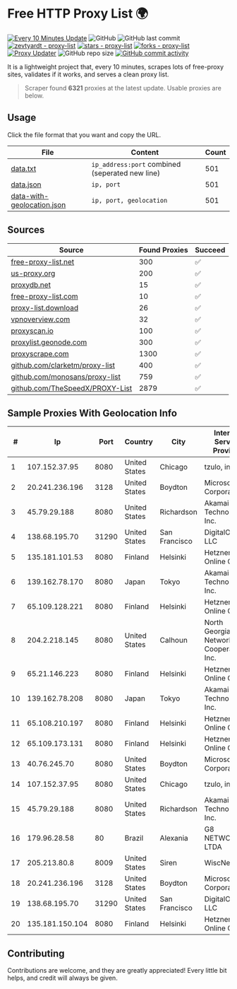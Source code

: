 
# Free HTTP Proxy List 🌍

[![Every 10 Minutes Update](https://github.com/mertguvencli/http-proxy-list/actions/workflows/main.yml/badge.svg?branch=main)](https://github.com/mertguvencli/http-proxy-list/actions/workflows/main.yml)
![GitHub](https://img.shields.io/github/license/mertguvencli/http-proxy-list)
![GitHub last commit](https://img.shields.io/github/last-commit/mertguvencli/http-proxy-list)
[![zevtyardt - proxy-list](https://img.shields.io/static/v1?label=zevtyardt&message=proxy-list&color=blue&logo=github)](https://github.com/zevtyardt/proxy-list "Go to GitHub repo")
[![stars - proxy-list](https://img.shields.io/github/stars/zevtyardt/proxy-list?style=social)](https://github.com/zevtyardt/proxy-list)
[![forks - proxy-list](https://img.shields.io/github/forks/zevtyardt/proxy-list?style=social)](https://github.com/zevtyardt/proxy-list)
[![Proxy Updater](https://github.com/zevtyardt/proxy-list/workflows/Proxy%20Updater/badge.svg)](https://github.com/zevtyardt/proxy-list/actions?query=workflow:"Proxy+Updater")
![GitHub repo size](https://img.shields.io/github/repo-size/zevtyardt/proxy-list)
[![GitHub commit activity](https://img.shields.io/github/commit-activity/m/zevtyardt/proxy-list?logo=commits)](https://github.com/zevtyardt/proxy-list/commits/main)

It is a lightweight project that, every 10 minutes, scrapes lots of free-proxy sites, validates if it works, and serves a clean proxy list.

> Scraper found **6321** proxies at the latest update. Usable proxies are below.

## Usage

Click the file format that you want and copy the URL.

|File|Content|Count|
|----|-------|-----|
|[data.txt](https://raw.githubusercontent.com/mertguvencli/http-proxy-list/main/proxy-list/data.txt)|`ip_address:port` combined (seperated new line)|501|
|[data.json](https://raw.githubusercontent.com/mertguvencli/http-proxy-list/main/proxy-list/data.json)|`ip, port`|501|
|[data-with-geolocation.json](https://raw.githubusercontent.com/mertguvencli/http-proxy-list/main/proxy-list/data-with-geolocation.json)|`ip, port, geolocation`|501|

## Sources

|Source|Found Proxies|Succeed|
|------|-------------|-------|
|[free-proxy-list.net](https://free-proxy-list.net)|300|✅|
|[us-proxy.org](https://www.us-proxy.org)|200|✅|
|[proxydb.net](http://proxydb.net)|15|✅|
|[free-proxy-list.com](https://free-proxy-list.com/?page=&port=&type%5B%5D=http&type%5B%5D=https&up_time=0&search=Search)|10|✅|
|[proxy-list.download](https://www.proxy-list.download/HTTP)|26|✅|
|[vpnoverview.com](https://vpnoverview.com/privacy/anonymous-browsing/free-proxy-servers)|32|✅|
|[proxyscan.io](https://www.proxyscan.io)|100|✅|
|[proxylist.geonode.com](https://proxylist.geonode.com/api/proxy-list?limit=300&page=1&sort_by=lastChecked&sort_type=desc&protocols=http,https)|300|✅|
|[proxyscrape.com](https://api.proxyscrape.com/v2/?request=displayproxies&protocol=http&timeout=10000&country=all&ssl=all&anonymity=all)|1300|✅|
|[github.com/clarketm/proxy-list](https://raw.githubusercontent.com/clarketm/proxy-list/master/proxy-list-raw.txt)|400|✅|
|[github.com/monosans/proxy-list](https://raw.githubusercontent.com/monosans/proxy-list/main/proxies/http.txt)|759|✅|
|[github.com/TheSpeedX/PROXY-List](https://raw.githubusercontent.com/TheSpeedX/PROXY-List/master/http.txt)|2879|✅|


## Sample Proxies With Geolocation Info

|#|Ip|Port|Country|City|Internet Service Provider|
|-|--|----|-------|----|-------------------------|
|1|107.152.37.95|8080|United States|Chicago|tzulo, inc.|
|2|20.241.236.196|3128|United States|Boydton|Microsoft Corporation|
|3|45.79.29.188|8080|United States|Richardson|Akamai Technologies, Inc.|
|4|138.68.195.70|31290|United States|San Francisco|DigitalOcean, LLC|
|5|135.181.101.53|8080|Finland|Helsinki|Hetzner Online GmbH|
|6|139.162.78.170|8080|Japan|Tokyo|Akamai Technologies, Inc.|
|7|65.109.128.221|8080|Finland|Helsinki|Hetzner Online GmbH|
|8|204.2.218.145|8080|United States|Calhoun|North Georgia Network Cooperative, Inc.|
|9|65.21.146.223|8080|Finland|Helsinki|Hetzner Online GmbH|
|10|139.162.78.208|8080|Japan|Tokyo|Akamai Technologies, Inc.|
|11|65.108.210.197|8080|Finland|Helsinki|Hetzner Online GmbH|
|12|65.109.173.131|8080|Finland|Helsinki|Hetzner Online GmbH|
|13|40.76.245.70|8080|United States|Boydton|Microsoft Corporation|
|14|107.152.37.95|8080|United States|Chicago|tzulo, inc.|
|15|45.79.29.188|8080|United States|Richardson|Akamai Technologies, Inc.|
|16|179.96.28.58|80|Brazil|Alexania|G8 NETWORKS LTDA|
|17|205.213.80.8|8009|United States|Siren|WiscNet|
|18|20.241.236.196|3128|United States|Boydton|Microsoft Corporation|
|19|138.68.195.70|31290|United States|San Francisco|DigitalOcean, LLC|
|20|135.181.150.104|8080|Finland|Helsinki|Hetzner Online GmbH|



## Contributing

Contributions are welcome, and they are greatly appreciated! Every
little bit helps, and credit will always be given.

